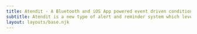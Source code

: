 ```yaml
---
title: Atendit - A Bluetooth and iOS App powered event driven conditional alert and reminder system.
subtitle: Atendit is a new type of alert and reminder system which leverages our unique Atendit Sensor to signal to your iPhone when an event has occured. Using our iOS App, you can configure these signals to meet your unique needs. 
layout: layouts/base.njk
---
```


